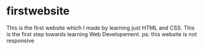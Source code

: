 # firstwebsite
This is the first website which I made by learning just HTML and CSS.
This is the first step towards learning Web Developement.
ps: this website is not responsive
